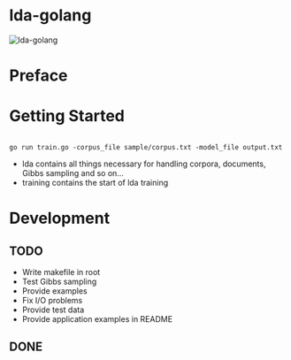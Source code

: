 lda-golang
==============
![lda-golang](http://alexander.bre.sk/x/gopher-lda.png " The LDA Golang Logo ")

# Preface


# Getting Started

```golang

go run train.go -corpus_file sample/corpus.txt -model_file output.txt   

```
* lda contains all things necessary for handling corpora, documents, Gibbs sampling and so on...
* training contains the start of lda training

# Development


## TODO
* Write makefile in root
* Test Gibbs sampling
* Provide examples
* Fix I/O problems
* Provide test data
* Provide application examples in README


## DONE
